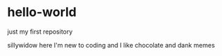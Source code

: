 # hello-world
just my first repository

sillywidow here I'm new to coding and I like chocolate and dank memes
